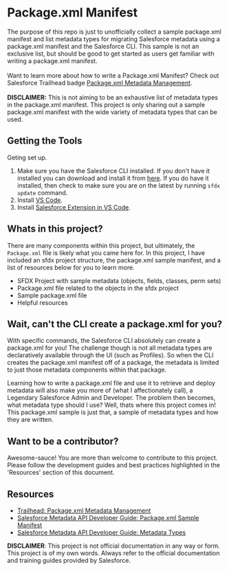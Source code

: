 # Package.xml Manifest
The purpose of this repo is just to unofficially collect a sample package.xml manifest and list metadata types for migrating Salesforce metadata using a package.xml manifest and the Salesforce CLI. This sample is not an exclusive list, but should be good to get started as users get familiar with writing a package.xml manifest. <br/> <br/>
Want to learn more about how to write a Package.xml Manifest? Check out Salesforce Trailhead badge [Package.xml Metadata Management](https://trailhead.salesforce.com/en/content/learn/modules/package-xml).
<br/><br/>
**DISCLAIMER:** This is not aiming to be an exhaustive list of metadata types in the package.xml manifest. This project is only sharing out a sample package.xml manifest with the wide variety of metadata types that can be used.

## Getting the Tools
Geting set up. 
1) Make sure you have the Salesforce CLI installed. If you don't have it installed you can download and install it from [here](https://developer.salesforce.com/tools/sfdxcli). If you do have it installed, then check to make sure you are on the latest by running `sfdx update` command. 
2) Install [VS Code](https://code.visualstudio.com/download). 
3) Install [Salesforce Extension in VS Code](https://marketplace.visualstudio.com/items?itemName=salesforce.salesforcedx-vscode).

## Whats in this project?
There are many components within this project, but ultimately, the `Package.xml` file is likely what you came here for. In this project, I have included an sfdx project structure, the package.xml sample manifest, and a list of resources below for you to learn more.
* SFDX Project with sample metadata (objects, fields, classes, perm sets)
* Package.xml file related to the objects in the sfdx project
* Sample package.xml file
* Helpful resources

## Wait, can't the CLI create a package.xml for you?
With specific commands, the Salesforce CLI absolutely can create a package.xml for you! The challenge though is not all metadata types are declaratively available through the UI (such as Profiles). So when the CLI creates the package.xml manifest off of a package, the metadata is limited to just those metadata components within that package. 

Learning how to write a package.xml file and use it to retrieve and deploy metadata will also make you more of (what I affectionately call), a Legendary Salesforce Admin and Developer. The problem then becomes, what metadata type should I use? Well, thats where this project comes in! This package.xml sample is just that, a sample of metadata types and how they are written. 


## Want to be a contributor?
Awesome-sauce! You are more than welcome to contribute to this project. Please follow the development guides and best practices highlighted in the 'Resources' section of this document. 

## Resources
* [Trailhead: Package.xml Metadata Management](https://trailhead.salesforce.com/en/content/learn/modules/package-xml)
* [Salesforce Metadata API Developer Guide: Package.xml Sample Manifest](https://developer.salesforce.com/docs/atlas.en-us.api_meta.meta/api_meta/manifest_samples.htm)
* [Salesforce Metadata API Developer Guide: Metadata Types](https://developer.salesforce.com/docs/atlas.en-us.api_meta.meta/api_meta/meta_types_list.htm)


**DISCLAIMER**: This project is not official documentation in any way or form. This project is of my own words. Always refer to the official documentation and training guides provided by Salesforce.